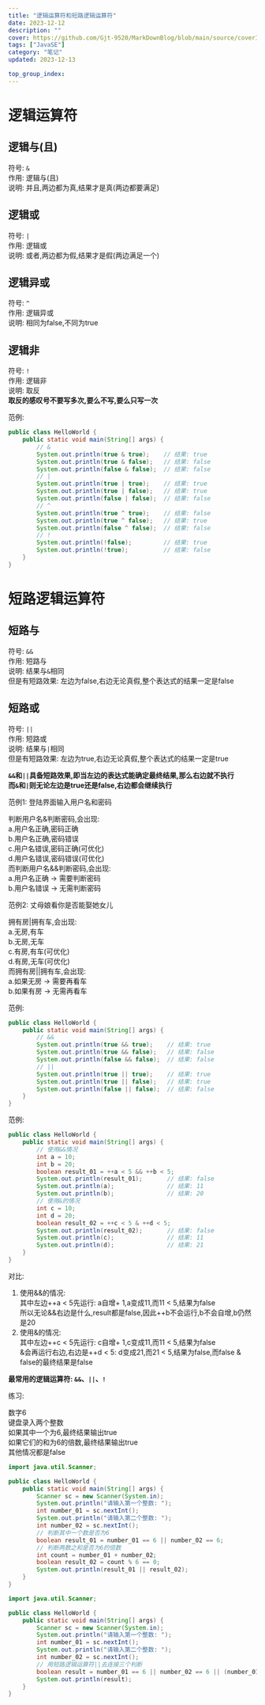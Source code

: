 ```yaml
---
title: "逻辑运算符和短路逻辑运算符"
date: 2023-12-12
description: ""
cover: https://github.com/Gjt-9520/MarkDownBlog/blob/main/source/coverImages/Aimage-135/Aimage33.jpg?raw=true
tags: ["JavaSE"]
category: "笔记"
updated: 2023-12-13

top_group_index:
---
```


# 逻辑运算符

## 逻辑与(且)

符号: `&`  
作用: 逻辑与(且)  
说明: 并且,两边都为真,结果才是真(两边都要满足)   

## 逻辑或

符号: `|`  
作用: 逻辑或  
说明: 或者,两边都为假,结果才是假(两边满足一个)  

## 逻辑异或

符号: `^`  
作用: 逻辑异或  
说明: 相同为false,不同为true  

## 逻辑非

符号: `!`  
作用: 逻辑非  
说明: 取反  
**取反的感叹号不要写多次,要么不写,要么只写一次**  

范例: 

```java
public class HelloWorld {
    public static void main(String[] args) {
        // &
        System.out.println(true & true);    // 结果: true
        System.out.println(true & false);   // 结果: false
        System.out.println(false & false);  // 结果: false
        // |
        System.out.println(true | true);    // 结果: true
        System.out.println(true | false);   // 结果: true
        System.out.println(false | false);  // 结果: false
        // ^
        System.out.println(true ^ true);    // 结果: false
        System.out.println(true ^ false);   // 结果: true
        System.out.println(false ^ false);  // 结果: false
        // !
        System.out.println(!false);         // 结果: true
        System.out.println(!true);          // 结果: false
    }
}
```

# 短路逻辑运算符

## 短路与  

符号: `&&`  
作用: 短路与  
说明: 结果与`&`相同  
但是有短路效果: 左边为false,右边无论真假,整个表达式的结果一定是false  

## 短路或
 
符号: `||`  
作用: 短路或  
说明: 结果与`|`相同  
但是有短路效果: 左边为true,右边无论真假,整个表达式的结果一定是true  

**`&&`和`||`具备短路效果,即当左边的表达式能确定最终结果,那么右边就不执行**  
**而`&`和`|`则无论左边是true还是false,右边都会继续执行**  

范例1: 登陆界面输入用户名和密码  

判断用户名&判断密码,会出现:   
a.用户名正确,密码正确  
b.用户名正确,密码错误  
c.用户名错误,密码正确(可优化)  
d.用户名错误,密码错误(可优化)  
而判断用户名&&判断密码,会出现:   
a.用户名正确 -> 需要判断密码  
b.用户名错误 -> 无需判断密码  

范例2: 丈母娘看你是否能娶她女儿   

拥有房|拥有车,会出现:   
a.无房,有车   
b.无房,无车  
c.有房,有车(可优化)  
d.有房,无车(可优化)   
而拥有房||拥有车,会出现:   
a.如果无房 -> 需要再看车  
b.如果有房 -> 无需再看车   
  
范例: 

```java
public class HelloWorld {
    public static void main(String[] args) {
        // &&
        System.out.println(true && true);    // 结果: true
        System.out.println(true && false);   // 结果: false
        System.out.println(false && false);  // 结果: false
        // ||
        System.out.println(true || true);    // 结果: true
        System.out.println(true || false);   // 结果: true
        System.out.println(false || false);  // 结果: false
    }
}
```

范例: 

```java
public class HelloWorld {
    public static void main(String[] args) {
        // 使用&&情况
        int a = 10;
        int b = 20;
        boolean result_01 = ++a < 5 && ++b < 5;
        System.out.println(result_01);       // 结果: false
        System.out.println(a);               // 结果: 11
        System.out.println(b);               // 结果: 20
        // 使用&的情况
        int c = 10;
        int d = 20;
        boolean result_02 = ++c < 5 & ++d < 5;
        System.out.println(result_02);       // 结果: false
        System.out.println(c);               // 结果: 11
        System.out.println(d);               // 结果: 21
    }
}
```

对比: 
1. 使用&&的情况:   
其中左边++a < 5先运行: a自增+ 1,a变成11,而11 < 5,结果为false  
所以无论&&右边是什么,result都是false,因此++b不会运行,b不会自增,b仍然是20  
2. 使用&的情况:   
其中左边++c < 5先运行: c自增+ 1,c变成11,而11 < 5,结果为false  
&会再运行右边,右边是++d < 5: d变成21,而21 < 5,结果为false,而false & false的最终结果是false  

**最常用的逻辑运算符: `&&`、`||`、`!`**  

练习: 

数字6  
键盘录入两个整数  
如果其中一个为6,最终结果输出true  
如果它们的和为6的倍数,最终结果输出true  
其他情况都是false  

```java
import java.util.Scanner;

public class HelloWorld {
    public static void main(String[] args) {
        Scanner sc = new Scanner(System.in);
        System.out.println("请输入第一个整数: ");
        int number_01 = sc.nextInt();
        System.out.println("请输入第二个整数: ");
        int number_02 = sc.nextInt();
        // 判断其中一个数是否为6
        boolean result_01 = number_01 == 6 || number_02 == 6;
        // 判断两数之和是否为6的倍数
        int count = number_01 + number_02;
        boolean result_02 = count % 6 == 0;
        System.out.println(result_01 || result_02);
    }
}
```

```java
import java.util.Scanner;

public class HelloWorld {
    public static void main(String[] args) {
        Scanner sc = new Scanner(System.in);
        System.out.println("请输入第一个整数: ");
        int number_01 = sc.nextInt();
        System.out.println("请输入第二个整数: ");
        int number_02 = sc.nextInt();
        // 用短路逻辑运算符||去连接三个判断
        boolean result = number_01 == 6 || number_02 == 6 || (number_01 + number_02) % 6 == 0;
        System.out.println(result);
    }
}
```